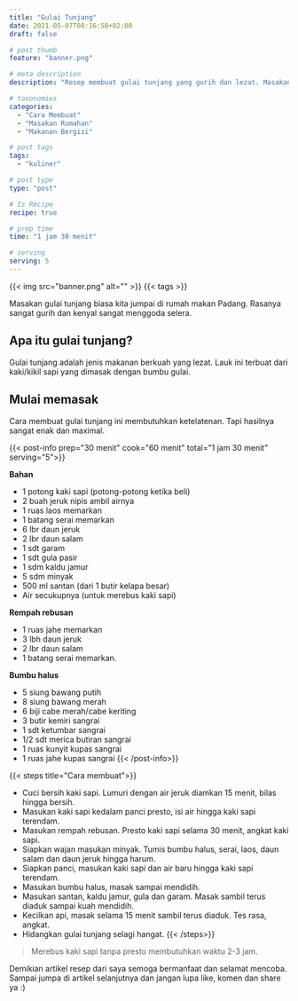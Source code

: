```yaml
---
title: "Gulai Tunjang"
date: 2021-05-07T08:16:50+02:00
draft: false

# post thumb
feature: "banner.png"

# meta description
description: "Resep membuat gulai tunjang yang gurih dan lezat. Masakan rumahan yang sangat menggugah selera."

# taxonomies
categories:
  - "Cara Membuat"
  - "Masakan Rumahan"
  - "Makanan Bergizi"

# post tags
tags:
  - "kuliner"

# post type
type: "post"

# Is Recipe
recipe: true

# prep time
time: "1 jam 30 menit"

# serving
serving: 5
---
```


{{< img src="banner.png" alt="" >}}
{{< tags >}}

Masakan gulai tunjang biasa kita jumpai di rumah makan Padang. Rasanya sangat gurih dan kenyal sangat menggoda selera.

## Apa itu gulai tunjang?

Gulai tunjang adalah jenis makanan berkuah yang lezat. Lauk ini terbuat dari kaki/kikil sapi yang dimasak dengan bumbu gulai.

## Mulai memasak

Cara membuat gulai tunjang ini membutuhkan ketelatenan. Tapi hasilnya sangat enak dan maximal.

{{< post-info prep="30 menit" cook="60 menit" total="1 jam 30 menit" serving="5">}}

__Bahan__

-   1 potong kaki sapi (potong-potong ketika beli)
-   2 buah jeruk nipis ambil airnya
-   1 ruas laos memarkan
-   1 batang serai memarkan
-   6 lbr daun jeruk
-   2 lbr daun salam
-   1 sdt garam
-   1 sdt gula pasir
-   1 sdm kaldu jamur
-   5 sdm minyak
-   500 ml santan (dari 1 butir kelapa besar)
-   Air secukupnya (untuk merebus kaki sapi)

__Rempah rebusan__

-   1 ruas jahe memarkan
-   3 lbh daun jeruk
-   2 lbr daun salam
-   1 batang serai memarkan.

__Bumbu halus__

-   5 siung bawang putih
-   8 siung bawang merah
-   6 biji cabe merah/cabe keriting
-   3 butir kemiri sangrai
-   1 sdt ketumbar sangrai
-   1/2 sdt merica butiran sangrai
-   1 ruas kunyit kupas sangrai
-   1 ruas jahe kupas sangrai
{{< /post-info>}}

{{< steps title="Cara membuat">}}
-   Cuci bersih kaki sapi. Lumuri dengan air jeruk diamkan 15 menit, bilas hingga bersih.
-   Masukan kaki sapi kedalam panci presto, isi air hingga kaki sapi terendam.
-   Masukan rempah rebusan. Presto kaki sapi selama 30 menit, angkat kaki sapi.
-   Siapkan wajan masukan minyak. Tumis bumbu halus, serai, laos, daun salam dan daun jeruk hingga harum.
-   Siapkan panci, masukan kaki sapi dan air baru hingga kaki sapi terendam.
-   Masukan bumbu halus, masak sampai mendidih.
-   Masukan santan, kaldu jamur, gula dan garam. Masak sambil terus diaduk sampai kuah mendidih.
-   Kecilkan api, masak selama 15 menit sambil terus diaduk. Tes rasa, angkat.
-   Hidangkan gulai tunjang selagi hangat.
{{< /steps>}}

> Merebus kaki sapi tanpa presto membutuhkan waktu 2-3 jam.

Demikian artikel resep dari saya semoga bermanfaat dan selamat mencoba. Sampai jumpa di artikel selanjutnya dan jangan lupa like, komen dan share ya :)